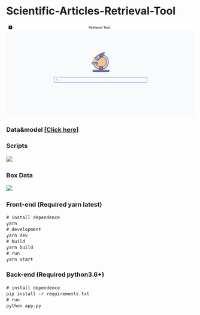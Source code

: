 # Scientific-Articles-Retrieval-Tool
<p align="center"><img src="./assets/index.png"></p>

### Data&model [[Click here]](https://universityofadelaide.app.box.com/folder/147443411383)

### Scripts
<img src="https://media.github.cs.adelaide.edu.au/user/2144/files/21b1e651-fb7b-460b-952b-aeeb044a3040" width="400" />
                                                                                                                               
### Box Data
<img src="https://media.github.cs.adelaide.edu.au/user/2144/files/effaf18c-424b-4e75-b928-f5675f85ed46" width="400" />

### Front-end (Required yarn latest)
```shell
# install dependence
yarn
# development
yarn dev
# build
yarn build
# run
yarn start
```

### Back-end (Required python3.6+)
```shell
# install dependence
pip install -r requirements.txt
# run
python app.py
```
